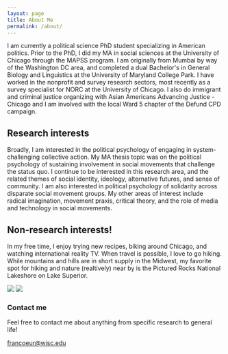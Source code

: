 ```yaml
---
layout: page
title: About Me
permalink: /about/
---
```


I am currently a political science PhD student specializing in American politics. Prior to the PhD, I did my MA in social sciences at the University of Chicago through the MAPSS program. I am originally from Mumbai by way of the Washington DC area, and completed a dual Bachelor's in General Biology and Linguistics at the University of Maryland College Park. I have worked in the nonprofit and survey research sectors, most recently as a survey specialist for NORC at the University of Chicago. I also do immigrant and criminal justice organizing with Asian Americans Advancing Justice - Chicago and I am involved with the local Ward 5 chapter of the Defund CPD campaign. 

## Research interests
Broadly, I am interested in the political psychology of engaging in system-challenging collective action. My MA thesis topic was on the political psychology of sustaining involvement in social movements that challenge the status quo. I continue to be interested in this research area, and the related themes of social identity, ideology, alternative futures, and sense of community. I am also interested in political psychology of solidarity across disparate social movement groups. My other areas of interest include radical imagination, movement praxis, critical theory, and the role of media and technology in social movements.

## Non-research interests!
In my free time, I enjoy trying new recipes, biking around Chicago, and watching international reality TV. When travel is possible, I love to go hiking. While mountains and hills are in short supply in the Midwest, my favorite spot for hiking and nature (realtively) near by is the Pictured Rocks National Lakeshore on Lake Superior.

![](../images/group_mtelbert.JPG) 
![](../images/crater_lake.JPG)  


### Contact me

Feel free to contact me about anything from specific research to general life!

[francoeur@wisc.edu](mailto:francoeur@wisc.edu)
